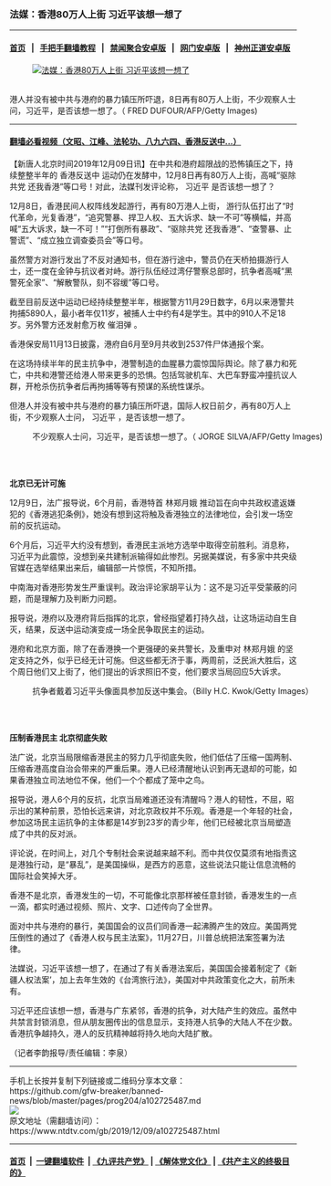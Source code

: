 ### 法媒：香港80万人上街 习近平该想一想了
------------------------

#### [首页](https://github.com/gfw-breaker/banned-news/blob/master/README.md) &nbsp;&nbsp;|&nbsp;&nbsp; [手把手翻墙教程](https://github.com/gfw-breaker/guides/wiki) &nbsp;&nbsp;|&nbsp;&nbsp; [禁闻聚合安卓版](https://github.com/gfw-breaker/bn-android) &nbsp;&nbsp;|&nbsp;&nbsp; [网门安卓版](https://github.com/oGate2/oGate) &nbsp;&nbsp;|&nbsp;&nbsp; [神州正道安卓版](https://github.com/SzzdOgate/update) 



<div><div class="featured_image">
 <a href="https://i.ntdtv.com/assets/uploads/2019/12/xi-jinping2018-GettyImages-932970890-1.jpg" target="_blank">
  <figure>
   <img alt="法媒：香港80万人上街 习近平该想一想了" src="https://i.ntdtv.com/assets/uploads/2019/12/xi-jinping2018-GettyImages-932970890-1-800x450.jpg"/>
  </figure><br/>
 </a>
 <span class="caption">
  港人并没有被中共与港府的暴力镇压所吓退，8日再有80万人上街，不少观察人士问，习近平，是否该想一想了。（ FRED DUFOUR/AFP/Getty Images)
 </span>
</div>
</div><hr/>

#### [翻墙必看视频（文昭、江峰、法轮功、八九六四、香港反送中...）](https://github.com/gfw-breaker/banned-news/blob/master/pages/link3.md)

<div><div class="post_content" itemprop="articleBody">
 <p>
  【新唐人北京时间2019年12月09日讯】在中共和港府超限战的恐怖镇压之下，持续整整半年的
  <ok href="https://www.ntdtv.com/gb/prog422848.htm">
   香港反送中
  </ok>
  运动仍在发酵中，12月8日再有80万人上街，高喊“驱除共党 还我香港”等口号！对此，法媒刊发评论称，
  <ok href="https://www.ntdtv.com/gb/习近平.htm">
   习近平
  </ok>
  是否该想一想了？
 </p>
 <p>
  12月8日，香港民间人权阵线发起游行，再有80万港人上街， 游行队伍打出了“时代革命，光复香港”，“追究警暴、捍卫人权、五大诉求、缺一不可”等横幅，并高喊“五大诉求，缺一不可！”“打倒所有暴政”、“驱除共党 还我香港”、“查警暴、止警谎”、“成立独立调查委员会”等口号。
 </p>
 <p>
  虽然警方对游行发出了不反对通知书，但在游行途中，警员仍在天桥拍摄游行人士，还一度在金钟与抗议者对峙。游行队伍经过湾仔警察总部时，抗争者高喊“黑警死全家”、“解散警队，刻不容缓”等口号。
 </p>
 <p>
  截至目前反送中运动已经持续整整半年，根据警方11月29日数字，6月以来港警共拘捕5890人，最小者年仅11岁，被捕人士中约有4是学生。其中的910人不足18岁。另外警方还发射愈万枚
  <ok href="https://www.ntdtv.com/gb/催泪弹.htm">
   催泪弹
  </ok>
  。
 </p>
 <p>
  香港保安局11月13日披露，港府自6月至9月共收到2537件尸体通报个案。
 </p>
 <p>
  在这场持续半年的民主抗争中，港警制造的血腥暴力震惊国际舆论。除了暴力和死亡，中共和港警还给港人带来更多的恐惧。包括驾驶机车、大巴车野蛮冲撞抗议人群，开枪杀伤抗争者后再拘捕等等有预谋的系统性谋杀。
 </p>
 <p>
  但港人并没有被中共与港府的暴力镇压所吓退，国际人权日前夕，再有80万人上街，不少观察人士问，
  <ok href="https://www.ntdtv.com/gb/习近平.htm">
   习近平
  </ok>
  ，是否该想一想了。
 </p>
 <figure class="wp-caption alignnone" id="attachment_102719164" style="width: 600px">
  <ok href="https://i.ntdtv.com/assets/uploads/2019/11/GettyImages-872434028.jpg">
   <img alt="" class="size-medium wp-image-102719164" src="https://i.ntdtv.com/assets/uploads/2019/11/GettyImages-872434028-600x338.jpg"/>
  </ok>
  <br/><figcaption class="wp-caption-text">
   不少观察人士问，习近平，是否该想一想了。（ JORGE SILVA/AFP/Getty Images)
  </figcaption><br/>
 </figure><br/>
 <p>
  <strong>
   北京已无计可施
  </strong>
 </p>
 <p>
  12月9日，法广报导说，6个月前，香港特首
  <ok href="https://www.ntdtv.com/gb/林郑月娥.htm">
   林郑月娥
  </ok>
  推动旨在向中共政权遣返嫌犯的《香港逃犯条例》，她没有想到这将触及香港独立的法律地位，会引发一场空前的反抗运动。
 </p>
 <p>
  6个月后，习近平大约没有想到，香港民主派地方选举中取得空前胜利。消息称，习近平为此震惊，没想到亲共建制派输得如此惨烈。另据美媒说，有多家中共央级官媒在选举结果出来后，编辑部一片惊慌，不知所措。
 </p>
 <p>
  中南海对香港形势发生严重误判。政治评论家胡平认为：这不是习近平受蒙蔽的问题，而是理解力及判断力问题。
 </p>
 <p>
  报导说，港府以及港府背后指挥的北京，曾经指望着打持久战，让这场运动自生自灭，结果，反送中运动演变成一场全民争取民主的运动。
 </p>
 <p>
  港府和北京方面，除了在香港换一个更强硬的亲共警长，及重申对
  <ok href="https://www.ntdtv.com/gb/林郑月娥.htm">
   林郑月娥
  </ok>
  的坚定支持之外，似乎已经无计可施。但这些都无济于事，两周前，泛民派大胜后，这个周日他们又上街了，他们提出的诉求照旧不变，他们要求当局回应5大诉求。
 </p>
 <figure class="wp-caption alignnone" id="attachment_102697797" style="width: 600px">
  <ok href="https://i.ntdtv.com/assets/uploads/2019/11/gettyimages-1179227040-594x594.jpg">
   <img alt="" class="size-medium wp-image-102697797" src="https://i.ntdtv.com/assets/uploads/2019/11/gettyimages-1179227040-594x594-600x404.jpg"/>
  </ok>
  <br/><figcaption class="wp-caption-text">
   抗争者戴着习近平头像面具参加反送中集会。（Billy H.C. Kwok/Getty Images）
  </figcaption><br/>
 </figure><br/>
 <p>
  <strong>
   压制香港民主 北京彻底失败
  </strong>
 </p>
 <p>
  法广说，北京当局限缩香港民主的努力几乎彻底失败，他们低估了压缩一国两制、压缩香港高度自治会带来的严重后果。港人已经清醒地认识到再无退却的可能，如果香港独立司法地位不保，他们一个个都成了笼中之鸟。
 </p>
 <p>
  报导说，港人6个月的反抗，北京当局难道还没有清醒吗？港人的韧性，不屈，昭示出的某种前景，恐怕长远来讲，对北京政权并不乐观。香港是一个年轻的社会，参加这场民主运抗争的主体都是14岁到23岁的青少年，他们已经被北京当局塑造成了中共的反对派。
 </p>
 <p>
  评论说，在时间上，对几个专制社会来说越来越不利。而中共仅仅莫须有地指责这是港独行动，是“暴乱”，是美国操纵，是西方的恶意，这些说法只能让信息流畅的国际社会笑掉大牙。
 </p>
 <p>
  香港不是北京，香港发生的一切，不可能像北京那样被任意封锁，香港发生的一点一滴，都实时通过视频、照片、文字、口述传向了全世界。
 </p>
 <p>
  面对中共与港府的暴行，美国国会的议员们同香港一起沸腾产生的效应。美国两党压倒性的通过了《香港人权与民主法案》，11月27日，川普总统把法案签署为法律。
 </p>
 <p>
  法媒说，习近平该想一想了，在通过了有关香港法案后，美国国会接着制定了《新疆人权法案’，加上去年生效的《台湾旅行法》，美国对中共政策变化之大，前所未有。
 </p>
 <p>
  习近平还应该想一想，香港与广东紧邻，香港的抗争，对大陆产生的效应。虽然中共禁言封锁消息，但从朋友圈传出的信息显示，支持港人抗争的大陆人不在少数。香港抗争越持久，港人的反抗精神越将持久地向大陆扩散。
 </p>
 <p>
  （记者李韵报导/责任编辑：李泉）
 </p>
 <div class="single_ad">
 </div>
</div>
</div>
<hr/>
手机上长按并复制下列链接或二维码分享本文章：<br/>
https://github.com/gfw-breaker/banned-news/blob/master/pages/prog204/a102725487.md <br/>
<a href='https://github.com/gfw-breaker/banned-news/blob/master/pages/prog204/a102725487.md'><img src='https://github.com/gfw-breaker/banned-news/blob/master/pages/prog204/a102725487.md.png'/></a> <br/>
原文地址（需翻墙访问）：https://www.ntdtv.com/gb/2019/12/09/a102725487.html


------------------------
#### [首页](https://github.com/gfw-breaker/banned-news/blob/master/README.md) &nbsp;|&nbsp; [一键翻墙软件](https://github.com/gfw-breaker/nogfw/blob/master/README.md) &nbsp;| [《九评共产党》](https://github.com/gfw-breaker/9ping.md/blob/master/README.md#九评之一评共产党是什么) | [《解体党文化》](https://github.com/gfw-breaker/jtdwh.md/blob/master/README.md) | [《共产主义的终极目的》](https://github.com/gfw-breaker/gczydzjmd.md/blob/master/README.md)


<img src='http://gfw-breaker.win/banned-news/pages/prog204/a102725487.md' width='0px' height='0px'/>